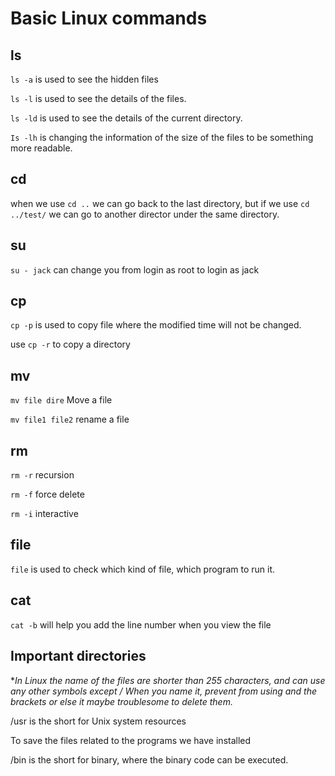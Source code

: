 # Basic Linux commands

## ls

`ls -a` is used to see the hidden files 

`ls -l` is used to see the details of the files.

`ls -ld` is used to see the details of the current directory.

`Is -lh` is changing the information of the size of the files to be something more readable.

## cd

when we use `cd ..` we can go back to the last directory, but if we use `cd ../test/` we can go to another director under the same directory.

## su

`su - jack` can change you from login as root to login as jack

## cp

`cp -p` is used to copy file where the modified time will not be changed.

use `cp -r` to copy a directory

##  mv

`mv file dire` Move a file

`mv file1 file2` rename a file

## rm

`rm -r` recursion

`rm -f` force delete

`rm -i` interactive

## file

`file` is used to check which kind of file, which program to run it.

## cat 

`cat -b` will help you add the line number when you view the file

## Important directories 

**In Linux the name of the files are shorter than 255 characters, and can use any other symbols except / When you name it, prevent from using *and the brackets or else it maybe troublesome to delete them.** 

/usr is the short for Unix system resources

To save the files related to the programs we have installed

/bin is the short for binary, where the binary code can be executed. 





 



